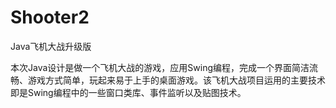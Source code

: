 # Shooter2
Java飞机大战升级版

本次Java设计是做一个飞机大战的游戏，应用Swing编程，完成一个界面简洁流畅、游戏方式简单，玩起来易于上手的桌面游戏。该飞机大战项目运用的主要技术即是Swing编程中的一些窗口类库、事件监听以及贴图技术。
